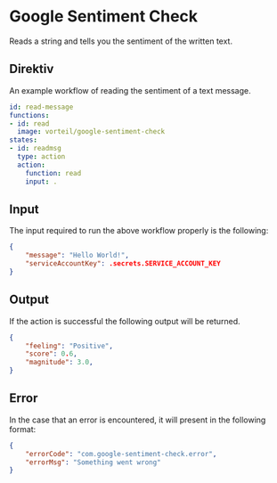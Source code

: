 # Google Sentiment Check

Reads a string and tells you the sentiment of the written text.

## Direktiv

An example workflow of reading the sentiment of a text message.

```yaml
id: read-message
functions:
- id: read
  image: vorteil/google-sentiment-check
states:
- id: readmsg
  type: action
  action:
    function: read
    input: .
```

## Input

The input required to run the above workflow properly is the following:

```json
{
    "message": "Hello World!",
    "serviceAccountKey": .secrets.SERVICE_ACCOUNT_KEY
}
```

## Output

If the action is successful the following output will be returned.

```json
{
    "feeling": "Positive",
    "score": 0.6,
    "magnitude": 3.0,   
}
```

## Error

In the case that an error is encountered, it will present in the following format:

```json
{
    "errorCode": "com.google-sentiment-check.error",
    "errorMsg": "Something went wrong"
}
```
